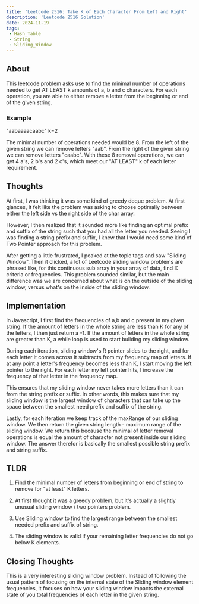 ```yaml
---
title: 'Leetcode 2516: Take K of Each Character From Left and Right'
description: 'Leetcode 2516 Solution'
date: 2024-11-19
tags:
 - Hash_Table
 - String
 - Sliding_Window
---
```


## About
This leetcode problem asks use to find the minimal number of operations needed to get AT LEAST k amounts of a, b and c characters. For each operation, you are able to either remove a letter from the beginning or end of the given string.

### Example
"aabaaaacaabc"
k=2

The minimal number of operations needed would be 8. From the left of the given string we can remove letters "aab". From the right of the given string we can remove letters "caabc". With these 8 removal operations, we can get 4 a's, 2 b's and 2 c's, which meet our "AT LEAST" k of each letter requirement.

## Thoughts
At first, I was thinking it was some kind of greedy deque problem. At first glances, It felt like the problem was asking to choose optimally between either the left side vs the right side of the char array.

However, I then realized that it sounded more like finding an optimal prefix and suffix of the string such that you had all the letter you needed. Seeing I was finding a string prefix and suffix, I knew that I would need some kind of Two Pointer approach for this problem.

After getting a little frustrated, I peaked at the topic tags and saw "Sliding Window". Then it clicked, a lot of Leetcode sliding window problems are phrased like, for this continuous sub array in your array of data, find X criteria or frequencies. This problem sounded similar, but the main difference was we are concerned about what is on the outside of the sliding window, versus what's on the inside of the sliding window.

## Implementation
In Javascript, I first find the frequencies of a,b and c present in my given string. If the amount of letters in the whole string are less than K for any of the letters, I then just return a -1. If the amount of letters in the whole string are greater than K, a while loop is used to start building my sliding window.

During each iteration, sliding window's R pointer slides to the right, and for each letter it comes across it subtracts from my frequency map of letters. If at any point a letter's frequency becomes less than K, I start moving the left pointer to the right. For each letter my left pointer hits, I increase the frequency of that letter in the frequency map.

This ensures that my sliding window never takes more letters than it can from the string prefix or suffix. In other words, this makes sure that my sliding window is the largest window of characters that can take up the space between the smallest need prefix and suffix of the string.

Lastly, for each iteration we keep track of the maxRange of our sliding window. We then return the given string length - maximum range of the sliding window. We return this because the minimal of letter removal operations is equal the amount of character not present inside our sliding window. The answer therefor is basically the smallest possible string prefix and string suffix.

## TLDR

1. Find the minimal number of letters from beginning or end of string to remove for "at least" K letters.

2. At first thought it was a greedy problem, but it's actually a slightly unusual sliding window / two pointers problem.

3. Use Sliding window to find the largest range between the smallest needed prefix and suffix of string.

4. The sliding window is valid if your remaining letter frequencies do not go below K elements.

## Closing Thoughts
This is a very interesting sliding window problem. Instead of following the usual pattern of focusing on the internal state of the Sliding window element frequencies, it focuses on how your sliding window impacts the external state of you total frequencies of each letter in the given string.

